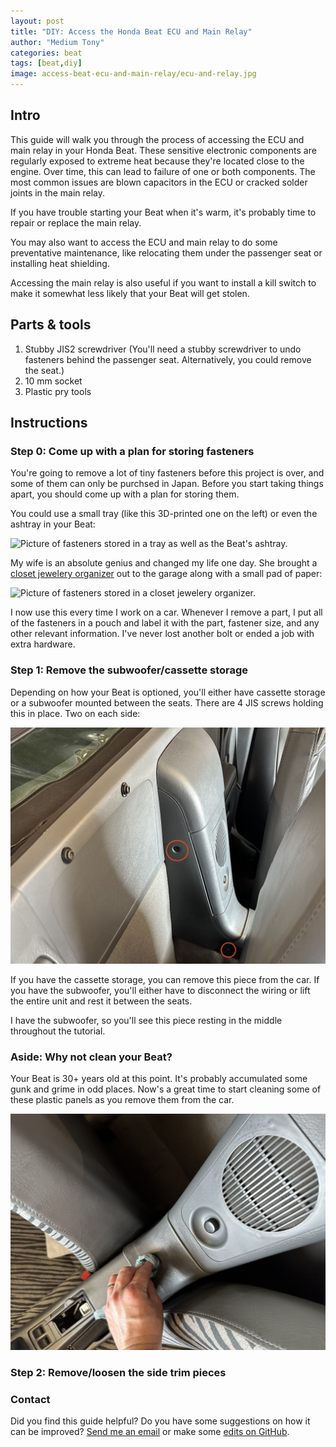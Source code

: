 ```yaml
---
layout: post
title: "DIY: Access the Honda Beat ECU and Main Relay"
author: "Medium Tony"
categories: beat
tags: [beat,diy]
image: access-beat-ecu-and-main-relay/ecu-and-relay.jpg
---
```

## Intro
This guide will walk you through the process of accessing the ECU and main relay in your Honda Beat. These sensitive electronic components are regularly exposed to extreme heat because they're located close to the engine. Over time, this can lead to failure of one or both components. The most common issues are blown capacitors in the ECU or cracked solder joints in the main relay.

If you have trouble starting your Beat when it's warm, it's probably time to repair or replace the main relay.

You may also want to access the ECU and main relay to do some preventative maintenance, like relocating them under the passenger seat or installing heat shielding.

Accessing the main relay is also useful if you want to install a kill switch to make it somewhat less likely that your Beat will get stolen.

## Parts & tools
1. Stubby JIS2 screwdriver (You'll need a stubby screwdriver to undo fasteners behind the passenger seat. Alternatively, you could remove the seat.)
2. 10 mm socket
3. Plastic pry tools

## Instructions

### Step 0: Come up with a plan for storing fasteners

You're going to remove a lot of tiny fasteners before this project is over, and some of them can only be purchsed in Japan. Before you start taking things apart, you should come up with a plan for storing them.

You could use a small tray (like this 3D-printed one on the left) or even the ashtray in your Beat:

![Picture of fasteners stored in a tray as well as the Beat's ashtray.](assets/img/access-beat-ecu-and-main-relay/hardware-storage.jpg)

My wife is an absolute genius and changed my life one day. She brought a [closet jewelery organizer](https://www.amazon.com/MISSLO-Dual-sided-Organizer-Necklace-Bracelet/dp/B08GX889W4/) out to the garage along with a small pad of paper:

![Picture of fasteners stored in a closet jewelery organizer.](assets/img/access-beat-ecu-and-main-relay/jewelery-organizer.jpg)

I now use this every time I work on a car. Whenever I remove a part, I put all of the fasteners in a pouch and label it with the part, fastener size, and any other relevant information. I've never lost another bolt or ended a job with extra hardware.

### Step 1: Remove the subwoofer/cassette storage

Depending on how your Beat is optioned, you'll either have cassette storage or a subwoofer mounted between the seats. There are 4 JIS screws holding this in place. Two on each side:

![Picture of the Beat subwoofer with JIS screws circled in red.](assets/img/access-beat-ecu-and-main-relay/center-console-screws.jpg)

If you have the cassette storage, you can remove this piece from the car. If you have the subwoofer, you'll either have to disconnect the wiring or lift the entire unit and rest it between the seats.

I have the subwoofer, so you'll see this piece resting in the middle throughout the tutorial.

### Aside: Why not clean your Beat?

Your Beat is 30+ years old at this point. It's probably accumulated some gunk and grime in odd places. Now's a great time to start cleaning some of these plastic panels as you remove them from the car.

![Picture of the center trim piece being cleaned.](assets/img/access-beat-ecu-and-main-relay/clean-odd-surfaces.jpg)

### Step 2: Remove/loosen the side trim pieces




### Contact
Did you find this guide helpful? Do you have some suggestions on how it can be improved? [Send me an email](mailto:tony@mediumtonysgarage.com) or make some [edits on GitHub](https://github.com/prestia/mediumtonys/blob/main/_posts/2023-9-2-access-beat-ecu-and-main-relay.md).
